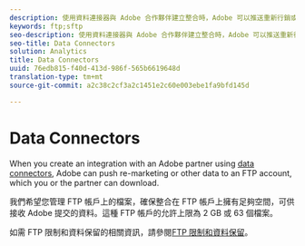 ```yaml
---
description: 使用資料連接器與 Adobe 合作夥伴建立整合時，Adobe 可以推送重新行銷或其他資料至 FTP 帳戶，供您或合作夥伴下載。
keywords: ftp;sftp
seo-description: 使用資料連接器與 Adobe 合作夥伴建立整合時，Adobe 可以推送重新行銷或其他資料至 FTP 帳戶，供您或合作夥伴下載。
seo-title: Data Connectors
solution: Analytics
title: Data Connectors
uuid: 76edb815-f40d-413d-986f-565b6619648d
translation-type: tm+mt
source-git-commit: a2c38c2cf3a2c1451e2c60e003ebe1fa9bfd145d

---
```



# Data Connectors

When you create an integration with an Adobe partner using [data connectors](https://www.adobeexchange.com/experiencecloud.html), Adobe can push re-marketing or other data to an FTP account, which you or the partner can download.

我們希望您管理 FTP 帳戶上的檔案，確保整合在 FTP 帳戶上擁有足夠空間，可供接收 Adobe 提交的資料。這種 FTP 帳戶的允許上限為 2 GB 或 63 個檔案。

如需 FTP 限制和資料保留的相關資訊，請參閱[FTP 限制和資料保留](../../../export/ftp-and-sftp/ftp-limits.md#concept_8CAA1D8F27B3411AB902520AD6C9A70E)。

